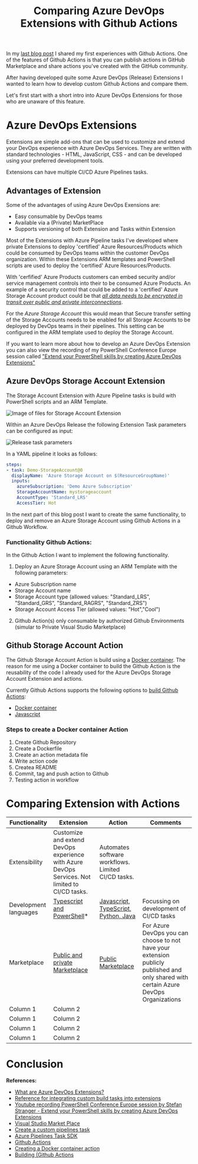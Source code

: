 ﻿---
layout: post
title: Comparing Azure DevOps Extensions with Github Actions
categories: [CI/CD]
tags: [CI/CD]
comments: true
---

In my [last blog post](https://stefanstranger.github.io/2020/02/28/PlayingWithGitHubActions/) I shared my first experiences with Github Actions. One of the features of Github Actions is that you can publish actions in GitHub Marketplace and share actions you've created with the GitHub community.

After having developed quite some Azure DevOps (Release) Extensions I wanted to learn how to develop custom Github Actions and compare them.

Let's first start with a short intro into Azure DevOps Extensions for those who are unaware of this feature.

# Azure DevOps Extensions

Extensions are simple add-ons that can be used to customize and extend your DevOps experience with Azure DevOps Services. They are written with standard technologies - HTML, JavaScript, CSS - and can be developed using your preferred development tools.

Extensions can have multiple CI/CD Azure Pipelines tasks.

## Advantages of Extension

Some of the advantages of using Azure DevOps Exensions are:

* Easy consumable by DevOps teams
* Available via a (Private) MarketPlace
* Supports versioning of both Extension and Tasks within Extension

Most of the Extensions with Azure Pipeline tasks I've developed where private Extensions to deploy 'certified' Azure Resources/Products which could be consumed by DevOps teams within the customer DevOps organization. Within these Extensions ARM templates and PowerShell scripts are used to deploy the 'certified' Azure Resources/Products.

With 'cerfified' Azure Products customers can embed security and/or service management controls into their to be consumed Azure Products. An example of a security control that could be added to a 'certified' Azure Storage Account product could be that *[all data needs to be encrypted in transit over public and private interconnections](https://docs.microsoft.com/en-us/azure/storage/common/storage-require-secure-transfer)*.

For the *Azure Storage Account*  this would mean that Secure transfer setting of the Storage Accounts needs to be enabled for all Storage Accounts to be deployed by DevOps teams in their pipelines. This setting can be configured in the ARM template used to deploy the Storage Account.

If you want to learn more about how to develop an Azure DevOps Extension you can also view the recording of my PowerShell Conference Europe session called ["Extend your PowerShell skills by creating Azure DevOps Extensions"](https://www.youtube.com/watch?v=2lFgytAJ5hU)

## Azure DevOps Storage Account Extension

The Storage Account Extension with Azure Pipeline tasks is build with PowerShell scripts and an ARM Template.

![Image of files for Storage Account Extension](../assets/06-02-2020-01.png)

Within an Azure DevOps Release the following Extension Task parameters can be  configured as input:

![Release task parameters](../assets/06-02-2020-02.png)

In a YAML pipeline it looks as follows:

```yaml
steps:
- task: Demo-StorageAccount@0
  displayName: 'Azure Storage Account on $(ResourceGroupName)'
  inputs:
    azureSubscription: 'Demo Azure Subscription'
    StorageAccountName: mystorageaccount
    AccountType: 'Standard_LRS'
    AccessTier: Hot
```

In the next part of this blog post I want to create the same functionality, to deploy and remove an Azure Storage Account using Github Actions in a Github Workflow.

### Functionality Github Actions:

In the Github Action I want to implement the following functionality.

1. Deploy an Azure Storage Account using an ARM Template with the following parameters:

* Azure Subscription name
* Storage Account name
* Storage Account type (allowed values: "Standard_LRS", "Standard_GRS", "Standard_RAGRS", "Standard_ZRS")
* Storage Account Access Tier (allowed values: "Hot","Cool")

2. Github Action(s) only consumable by authorized Github Environments (simular to Private Visual Studio Marketplace)

## Github Storage Account Action

The Github Storage Account Action is build using a [Docker container](https://help.github.com/en/actions/building-actions/creating-a-docker-container-action). The reason for me using a Docker container to build the Github Action is the reusability of the code I already used for the Azure DevOps Storage Account Extension and actions. 

Currently Github Actions supports the following options to [build Github Actions](https://help.github.com/en/actions/building-actions):
* [Docker container](https://help.github.com/en/actions/building-actions/creating-a-docker-container-action)
* [Javascript](https://help.github.com/en/actions/building-actions/creating-a-javascript-action)

### Steps to create a Docker container Action

1. Create Github Repository
1. Create a Dockerfile
1. Create an action metadata file
1. Write action code
1. Createa README
1. Commit, tag and push action to Github
1. Testing action in workflow


# Comparing Extension with Actions


| Functionality | Extension | Action | Comments  |
|---------------|-----------|--------|-----------|
| Extensibility | Customize and extend DevOps experience with Azure DevOps Services. Not limited to CI/CD tasks. | Automates software workflows. Limited CI/CD tasks. |  |
| Development languages | [Typescript and PowerShell](https://github.com/Microsoft/azure-pipelines-task-lib)* | [Javascript, TypeScript, Python, Java](https://help.github.com/en/actions/language-and-framework-guides) | Focussing on development of CI/CD tasks |
| Marketplace | [Public and private Marketplace](https://marketplace.visualstudio.com/) | [Public Marketplace](https://github.com/marketplace) | For Azure DevOps you can choose to not have your extension publicly published and only shared with certain Azure DevOps Organizations |
| Column 1 | Column 2 |  |  |
| Column 1 | Column 2 |  |  |
| Column 1 | Column 2 |  |  |
| Column 1 | Column 2 |  |  |


# Conclusion















**References:**
* [What are Azure DevOps Extensions?](https://docs.microsoft.com/en-us/azure/devops/extend/overview?view=azure-devops)
* [Reference for integrating custom build tasks into extensions](https://docs.microsoft.com/en-us/azure/devops/extend/develop/integrate-build-task?view=azure-devops&viewFallbackFrom=vsts)
* [Youtube recording PowerShell Conference Europe session by Stefan Stranger - Extend your PowerShell skills by creating Azure DevOps Extensions](https://www.youtube.com/watch?v=2lFgytAJ5hU&t=15s)
* [Visual Studio Market Place](https://marketplace.visualstudio.com/)
* [Create a custom pipelines task](https://docs.microsoft.com/en-us/azure/devops/extend/develop/add-build-task?view=azure-devops)
* [Azure Pipelines Task SDK](https://github.com/Microsoft/azure-pipelines-task-lib)
* [Github Actions](https://github.com/features/actions)
* [Creating a Docker container action](https://help.github.com/en/actions/building-actions/creating-a-docker-container-action)
* [Building (Github Actions](https://help.github.com/en/actions/building-actions)
